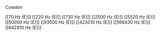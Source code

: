 Cowden

[[70 Hz (E)]]
[[220 Hz (E)]]
[[730 Hz (E)]]
[[2500 Hz (E)]]
[[5520 Hz (E)]]
[[50000 Hz (E)]]
[[93500 Hz (E)]]
[[423010 Hz (E)]]
[[568430 Hz (E)]]
[[642910 Hz (E)]]